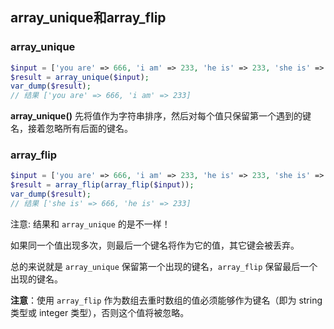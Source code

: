 ## array_unique和array_flip

### array_unique

```php
$input = ['you are' => 666, 'i am' => 233, 'he is' => 233, 'she is' => 666];
$result = array_unique($input);
var_dump($result);
// 结果 ['you are' => 666, 'i am' => 233]
```

**array_unique()** 先将值作为字符串排序，然后对每个值只保留第一个遇到的键名，接着忽略所有后面的键名。

### array_flip



```php
$input = ['you are' => 666, 'i am' => 233, 'he is' => 233, 'she is' => 666];
$result = array_flip(array_flip($input));
var_dump($result);
// 结果 ['she is' => 666, 'he is' => 233]
```

注意:  结果和 `array_unique` 的是不一样！

如果同一个值出现多次，则最后一个键名将作为它的值，其它键会被丢弃。

总的来说就是 `array_unique` 保留第一个出现的键名，`array_flip` 保留最后一个出现的键名。

**注意**：使用 `array_flip` 作为数组去重时数组的值必须能够作为键名（即为 string 类型或 integer 类型），否则这个值将被忽略。



